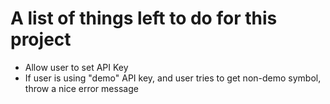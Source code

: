 # A list of things left to do for this project

* Allow user to set API Key
* If user is using "demo" API key, and user tries to get non-demo symbol, throw a nice error message

